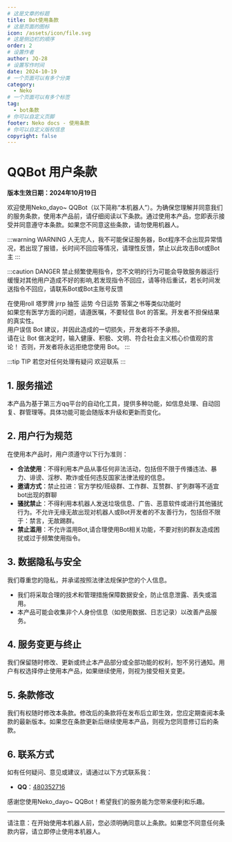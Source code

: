 ```yaml
---
# 这是文章的标题
title: Bot使用条款
# 这是页面的图标
icon: /assets/icon/file.svg
# 这是侧边栏的顺序
order: 2
# 设置作者
author: JQ-28
# 设置写作时间
date: 2024-10-19
# 一个页面可以有多个分类
category:
  - Neko
# 一个页面可以有多个标签
tag:
  - bot条款
# 你可以自定义页脚
footer: Neko docs - 使用条款
# 你可以自定义版权信息
copyright: false
---
```



# QQBot 用户条款

**版本生效日期：2024年10月19日**

欢迎使用Neko_dayo~ QQBot（以下简称“本机器人”）。为确保您理解并同意我们的服务条款，使用本产品前，请仔细阅读以下条款。通过使用本产品，您即表示接受并同意遵守本条款。如果您不同意这些条款，请勿使用机器人。

:::warning WARNING
人无完人，我不可能保证服务器，Bot程序不会出现异常情况，若出现了报错，长时间不回应等情况，请理性反馈，禁止以此攻击Bot或Bot主
:::

:::caution DANGER
禁止频繁使用指令，您不文明的行为可能会导致服务器运行缓慢对其他用户造成不好的影响,若发现指令不回应，请等待后重试，若长时间发送指令不回应，请联系Bot或Bot主账号反馈

在使用roll 塔罗牌 jrrp 抽签 运势 今日运势 答案之书等类似功能时  
如果您有医学方面的问题，请遵医嘱，不要轻信 Bot 的答案。开发者不担保结果的真实性。  
用户误信 Bot 建议，并因此造成的一切损失，开发者将不予承担。  
请在让 Bot 做决定时，输入健康、积极、文明、符合社会主义核心价值观的言论！
否则，开发者将永远拒绝您使用 Bot。
:::

:::tip TIP
若您对任何处理有疑问 欢迎联系
:::

## 1. **服务描述**
本产品为基于第三方qq平台的自动化工具，提供多种功能，如信息处理、自动回复、群管理等。具体功能可能会随版本升级和更新而变化。

## 2. **用户行为规范**
在使用本产品时，用户须遵守以下行为准则：
- **合法使用**：不得利用本产品从事任何非法活动，包括但不限于传播违法、暴力、诽谤、淫秽、欺诈或任何违反国家法律法规的信息。
- **邀请方式**：禁止拉进：官方学校/班级群、工作群、互赞群、扩列群等不适宜bot出现的群聊
- **骚扰禁止**：不得利用本机器人发送垃圾信息、广告、恶意软件或进行其他骚扰行为。不允许无缘无故出现对机器人或Bot开发者的不友善行为，包括但不限于：禁言，无故踢群。
- **禁止滥用**：不允许滥用Bot,请合理使用Bot相关功能，不要对别的群友造成困扰或过于频繁使用指令。

## 3. **数据隐私与安全**
我们尊重您的隐私，并承诺按照法律法规保护您的个人信息。
- 我们将采取合理的技术和管理措施保障数据安全，防止信息泄露、丢失或滥用。
- 本产品可能会收集非个人身份信息（如使用数据、日志记录）以改善产品服务。


## 4. **服务变更与终止**
我们保留随时修改、更新或终止本产品部分或全部功能的权利，恕不另行通知。用户有权选择停止使用本产品，如果继续使用，则视为接受相关变更。

## 5. **条款修改**
我们有权随时修改本条款。修改后的条款将在发布后立即生效，您应定期查阅本条款的最新版本。如果您在条款更新后继续使用本产品，则视为您同意修订后的条款。



## 6. **联系方式**
如有任何疑问、意见或建议，请通过以下方式联系我：

- **QQ**：[480352716](https://qm.qq.com/q/5Bioq0yCCA)
 

感谢您使用Neko_dayo~ QQBot！希望我们的服务能为您带来便利和乐趣。

---

请注意：在开始使用本机器人前，您必须明确同意以上条款。如果您不同意任何条款内容，请立即停止使用本机器人。

